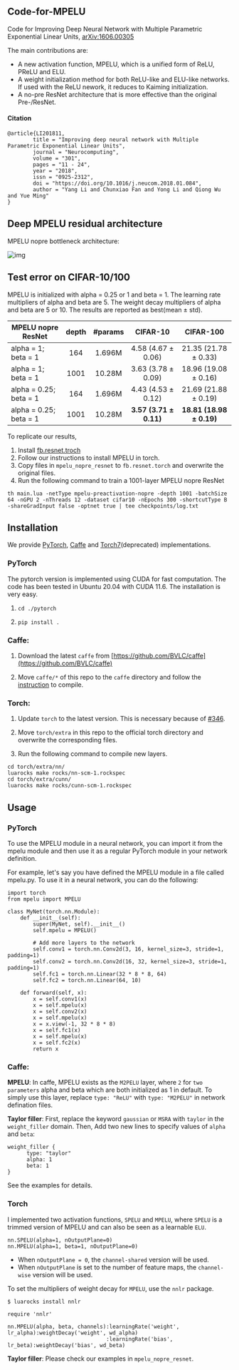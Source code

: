 ## Code-for-MPELU
Code for Improving Deep Neural Network with Multiple Parametric Exponential Linear Units, [arXiv:1606.00305](https://arxiv.org/abs/1606.00305)

The main contributions are:

- A new activation function, MPELU, which is a unified form of ReLU, PReLU and ELU.
- A weight initialization method for both ReLU-like and ELU-like networks. If used with the ReLU nework, it reduces to Kaiming initialization.
- A no-pre ResNet architecture that is more effective than the original Pre-/ResNet.

#### Citation
```
@article{LI201811,
		title = "Improving deep neural network with Multiple Parametric Exponential Linear Units",
		journal = "Neurocomputing",
		volume = "301",
		pages = "11 - 24",
		year = "2018",
		issn = "0925-2312",
		doi = "https://doi.org/10.1016/j.neucom.2018.01.084",
		author = "Yang Li and Chunxiao Fan and Yong Li and Qiong Wu and Yue Ming"
}
```

## Deep MPELU residual architecture

MPELU nopre bottleneck architecture:

![img](torch/models/MPELU-NoPre-ResNet.jpg)

## Test error on CIFAR-10/100

MPELU is initialized with alpha = 0.25 or 1 and beta = 1. The learning rate multipliers of alpha and beta are 5. The weight decay multipliers of alpha and beta are 5 or 10. The results are reported as best(mean ± std).

MPELU nopre ResNet | depth | #params | CIFAR-10 | CIFAR-100
-------|:--------:|:--------:|:--------:|:--------:|
alpha = 1; beta = 1 | 164 | 1.696M | 4.58 (4.67 ± 0.06) | 21.35 (21.78 ± 0.33)
alpha = 1; beta = 1 | 1001 | 10.28M | 3.63 (3.78 ± 0.09) | 18.96 (19.08 ± 0.16)
alpha = 0.25; beta = 1 | 164 | 1.696M | 4.43 (4.53 ± 0.12) | 21.69 (21.88 ± 0.19)
alpha = 0.25; beta = 1 | 1001 | 10.28M | **3.57 (3.71 ± 0.11)** | **18.81 (18.98 ± 0.19)**

To replicate our results,

1. Install [fb.resnet.troch](https://github.com/facebook/fb.resnet.torch)
2. Follow our instructions to install MPELU in torch.
2. Copy files in `mpelu_nopre_resnet` to `fb.resnet.torch` and overwrite the original files.
3. Run the following command to train a 1001-layer MPELU nopre ResNet

```
th main.lua -netType mpelu-preactivation-nopre -depth 1001 -batchSize 64 -nGPU 2 -nThreads 12 -dataset cifar10 -nEpochs 300 -shortcutType B -shareGradInput false -optnet true | tee checkpoints/log.txt
```

## Installation
We provide [PyTorch](https://pytorch.org/), [Caffe](https://github.com/BVLC/caffe) and [Torch7](http://torch.ch/)(deprecated) implementations.

### PyTorch

The pytorch version is implemented using CUDA for fast computation. The code has been tested in Ubuntu 20.04 with CUDA 11.6. The installation is very easy.

1) `cd ./pytorch`

2) `pip install .`

### Caffe:

1) Download the latest `caffe` from [https://github.com/BVLC/caffe](https://github.com/BVLC/caffe)

2) Move `caffe/*` of this repo to the `caffe` directory and follow the [instruction](http://caffe.berkeleyvision.org/installation.html) to compile.

### Torch:

1) Update `torch` to the latest version. This is necessary because of [#346](https://github.com/torch/cunn/pull/346).

2) Move `torch/extra` in this repo to the official torch directory and overwrite the corresponding files.

3) Run the following command to compile new layers.

```
cd torch/extra/nn/
luarocks make rocks/nn-scm-1.rockspec
cd torch/extra/cunn/
luarocks make rocks/cunn-scm-1.rockspec
```

## Usage
### PyTorch

To use the MPELU module in a neural network, you can import it from the mpelu module and then use it as a regular PyTorch module in your network definition.

For example, let's say you have defined the MPELU module in a file called mpelu.py. To use it in a neural network, you can do the following:

```
import torch
from mpelu import MPELU

class MyNet(torch.nn.Module):
    def __init__(self):
        super(MyNet, self).__init__()
        self.mpelu = MPELU()

        # Add more layers to the network
        self.conv1 = torch.nn.Conv2d(3, 16, kernel_size=3, stride=1, padding=1)
        self.conv2 = torch.nn.Conv2d(16, 32, kernel_size=3, stride=1, padding=1)
        self.fc1 = torch.nn.Linear(32 * 8 * 8, 64)
        self.fc2 = torch.nn.Linear(64, 10)

    def forward(self, x):
        x = self.conv1(x)
        x = self.mpelu(x)
        x = self.conv2(x)
        x = self.mpelu(x)
        x = x.view(-1, 32 * 8 * 8)
        x = self.fc1(x)
        x = self.mpelu(x)
        x = self.fc2(x)
        return x
```

### Caffe:

**MPELU**:
In caffe, MPELU exists as the `M2PELU` layer, where `2` for `two parameters` alpha and beta which are both initialized as 1 in default.
To simply use this layer, replace `type: "ReLU"` with `type: "M2PELU"` in network defination files.

**Taylor filler**:
First, replace the keyword `gaussian` or `MSRA` with `taylor` in the `weight_filler` domain. Then, Add two new lines to specify values of `alpha` and `beta`:

```
weight_filler {
      type: "taylor"
      alpha: 1
      beta: 1
}
```
See the examples for details.


### Torch

I implemented two activation functions, `SPELU` and `MPELU`, where `SPELU` is a trimmed version of MPELU and can also be seen as a learnable `ELU`.

```
nn.SPELU(alpha=1, nOutputPlane=0)
nn.MPELU(alpha=1, beta=1, nOutputPlane=0)
```

- When `nOutputPlane = 0`, the `channel-shared` version will be used. 
- When `nOutputPlane` is set to the number of feature maps, the `channel-wise` version will be used.

To set the multipliers of weight decay for `MPELU`, use the `nnlr` package.

```
$ luarocks install nnlr
```

```
require 'nnlr'

nn.MPELU(alpha, beta, channels):learningRate('weight', lr_alpha):weightDecay('weight', wd_alpha)
                               :learningRate('bias', lr_beta):weightDecay('bias', wd_beta)
```

**Taylor filler**: Please check our examples in `mpelu_nopre_resnet`.
